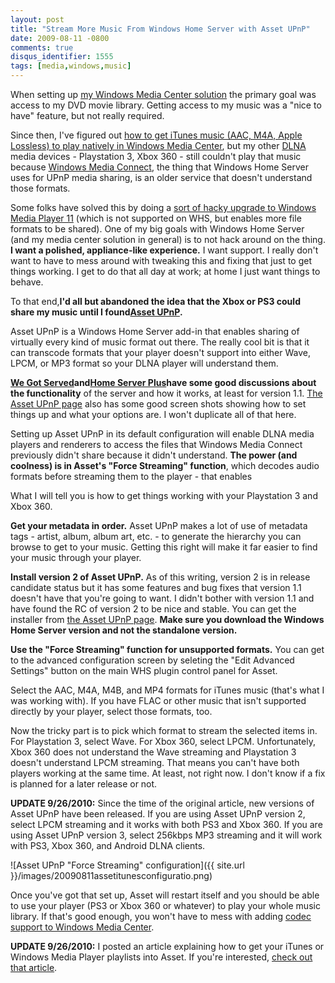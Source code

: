 ```yaml
---
layout: post
title: "Stream More Music From Windows Home Server with Asset UPnP"
date: 2009-08-11 -0800
comments: true
disqus_identifier: 1555
tags: [media,windows,music]
---
```

When setting up [my Windows Media Center
solution](/archive/2008/09/30/overview-of-my-media-center-solution.aspx)
the primary goal was access to my DVD movie library. Getting access to
my music was a "nice to have" feature, but not really required.

Since then, I've figured out [how to get iTunes music (AAC, M4A, Apple
Lossless) to play natively in Windows Media
Center](/archive/2009/05/19/getting-itunes-music-to-play-in-windows-media-center.aspx),
but my other [DLNA](http://www.dlna.org) media devices - Playstation 3,
Xbox 360 - still couldn't play that music because [Windows Media
Connect](http://en.wikipedia.org/wiki/Windows_Media_Connect), the thing
that Windows Home Server uses for UPnP media sharing, is an older
service that doesn't understand those formats.

Some folks have solved this by doing a [sort of hacky upgrade to Windows
Media Player
11](http://social.microsoft.com/forums/en-US/whssoftware/thread/82fd0c09-86e0-45a8-b49e-762f89ede333)
(which is not supported on WHS, but enables more file formats to be
shared). One of my big goals with Windows Home Server (and my media
center solution in general) is to not hack around on the thing. **I want
a polished, appliance-like experience.** I want support. I really don't
want to have to mess around with tweaking this and fixing that just to
get things working. I get to do that all day at work; at home I just
want things to behave.

To that end,**I'd all but abandoned the idea that the Xbox or PS3 could
share my music until I found**[**Asset
UPnP**](http://www.dbpoweramp.com/asset-upnp-dlna.htm)**.**

Asset UPnP is a Windows Home Server add-in that enables sharing of
virtually every kind of music format out there. The really cool bit is
that it can transcode formats that your player doesn't support into
either Wave, LPCM, or MP3 format so your DLNA player will understand
them.

[**We Got
Served**](http://www.wegotserved.com/2009/07/19/add-in-review-asset-upnp-media-server/)**and**[**Home
Server Plus**](http://www.whsplus.com/2009/06/01/asset-upnp/)**have some
good discussions about the functionality** of the server and how it
works, at least for version 1.1. [The Asset UPnP
page](http://www.dbpoweramp.com/asset-whs-manual.html) also has some
good screen shots showing how to set things up and what your options
are. I won't duplicate all of that here.

Setting up Asset UPnP in its default configuration will enable DLNA
media players and renderers to access the files that Windows Media
Connect previously didn't share because it didn't understand. **The
power (and coolness) is in Asset's "Force Streaming" function**, which
decodes audio formats before streaming them to the player - that enables

What I will tell you is how to get things working with your Playstation
3 and Xbox 360.

**Get your metadata in order.** Asset UPnP makes a lot of use of
metadata tags - artist, album, album art, etc. - to generate the
hierarchy you can browse to get to your music. Getting this right will
make it far easier to find your music through your player.

**Install version 2 of Asset UPnP.** As of this writing, version 2 is
in release candidate status but it has some features and bug fixes that
version 1.1 doesn't have that you're going to want. I didn't bother with
version 1.1 and have found the RC of version 2 to be nice and stable.
You can get the installer from [the Asset UPnP
page](http://www.dbpoweramp.com/asset-upnp-dlna.htm). **Make sure you
download the Windows Home Server version and not the standalone
version.**

**Use the "Force Streaming" function for unsupported formats.** You can
get to the advanced configuration screen by seleting the "Edit Advanced
Settings" button on the main WHS plugin control panel for Asset.

Select the AAC, M4A, M4B, and MP4 formats for iTunes music (that's what
I was working with). If you have FLAC or other music that isn't
supported directly by your player, select those formats, too.

Now the tricky part is to pick which format to stream the selected items
in. For Playstation 3, select Wave. For Xbox 360, select LPCM.
Unfortunately, Xbox 360 does not understand the Wave streaming and
Playstation 3 doesn't understand LPCM streaming. That means you can't
have both players working at the same time. At least, not right now. I
don't know if a fix is planned for a later release or not.

**UPDATE 9/26/2010:** Since the time of the original article, new
versions of Asset UPnP have been released. If you are using Asset UPnP
version 2, select LPCM streaming and it works with both PS3 and Xbox
360. If you are using Asset UPnP version 3, select 256kbps MP3 streaming
and it will work with PS3, Xbox 360, and Android DLNA clients.

![Asset UPnP "Force Streaming"
configuration]({{ site.url }}/images/20090811assetitunesconfiguratio.png)

Once you've got that set up, Asset will restart itself and you should be
able to use your player (PS3 or Xbox 360 or whatever) to play your whole
music library. If that's good enough, you won't have to mess with adding
[codec support to Windows Media
Center](/archive/2009/05/19/getting-itunes-music-to-play-in-windows-media-center.aspx).

**UPDATE 9/26/2010:** I posted an article explaining how to get your
iTunes or Windows Media Player playlists into Asset. If you're
interested, [check out that
article](/archive/2010/09/26/creating-playlists-in-asset-upnp.aspx).
